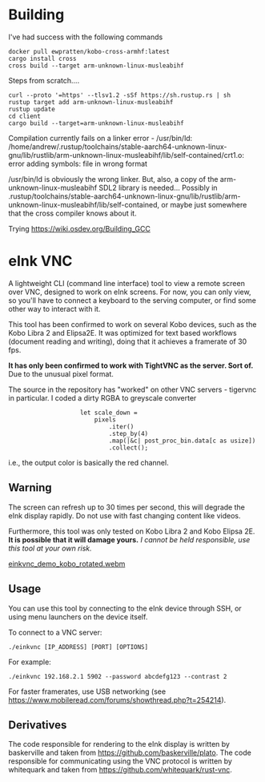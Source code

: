 # Building

I've had success with the following commands

```
docker pull ewpratten/kobo-cross-armhf:latest
cargo install cross
cross build --target arm-unknown-linux-musleabihf
```

Steps from scratch....

```
curl --proto '=https' --tlsv1.2 -sSf https://sh.rustup.rs | sh
rustup target add arm-unknown-linux-musleabihf
rustup update
cd client
cargo build --target=arm-unknown-linux-musleabihf
```

Compilation currently fails on a linker error - /usr/bin/ld: /home/andrew/.rustup/toolchains/stable-aarch64-unknown-linux-gnu/lib/rustlib/arm-unknown-linux-musleabihf/lib/self-contained/crt1.o: error adding symbols: file in wrong format
 
/usr/bin/ld is obviously the wrong linker.  But, also, a copy of the 
arm-unknown-linux-musleabihf SDL2 library is needed...  Possibly in 
.rustup/toolchains/stable-aarch64-unknown-linux-gnu/lib/rustlib/arm-unknown-linux-musleabihf/lib/self-contained, or maybe
just somewhere that the cross compiler knows about it.

Trying https://wiki.osdev.org/Building_GCC

# eInk VNC

A lightweight CLI (command line interface) tool to view a remote screen over VNC, designed to work on eInk screens.
For now, you can only view, so you'll have to connect a keyboard to the serving computer, or find some other way to interact with it.

This tool has been confirmed to work on several Kobo devices, such as the Kobo Libra 2 and Elipsa2E.
It was optimized for text based workflows (document reading and writing), doing that it achieves a framerate of 30 fps.

**It has only been confirmed to work with TightVNC as the server.  Sort of.**
Due to the unusual pixel format.

The source in the repository has "worked" on other VNC servers - tigervnc
in particular.  I coded a dirty RGBA to greyscale converter

```
                    let scale_down =
                        pixels
                            .iter()
                            .step_by(4)
                            .map(|&c| post_proc_bin.data[c as usize])
                            .collect();
```

i.e., the output color is basically the red channel.

## Warning

The screen can refresh up to 30 times per second, this will degrade the eInk display rapidly.
Do not use with fast changing content like videos.

Furthermore, this tool was only tested on Kobo Libra 2 and Kobo Elipsa 2E.
**It is possible that it will damage yours.**
*I cannot be held responsible, use this tool at your own risk.*

[einkvnc_demo_kobo_rotated.webm](https://user-images.githubusercontent.com/4356678/184497681-683af36b-e226-47fc-8993-34a5b356edba.webm)

## Usage

You can use this tool by connecting to the eInk device through SSH, or using menu launchers on the device itself.

To connect to a VNC server:

``` shell
./einkvnc [IP_ADDRESS] [PORT] [OPTIONS]
```

For example:

``` shell
./einkvnc 192.168.2.1 5902 --password abcdefg123 --contrast 2 
```

For faster framerates, use USB networking (see https://www.mobileread.com/forums/showthread.php?t=254214).

## Derivatives

The code responsible for rendering to the eInk display is written by baskerville and taken from https://github.com/baskerville/plato.
The code responsible for communicating using the VNC protocol is written by whitequark and taken from https://github.com/whitequark/rust-vnc.
